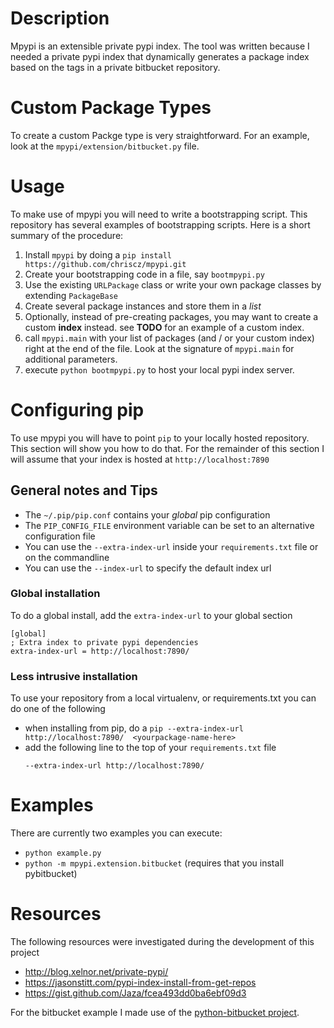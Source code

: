# Description
Mpypi is an extensible private pypi index.
The tool was written because I needed a private pypi index
that dynamically generates a package index based on the
tags in a private bitbucket repository.

# Custom Package Types
To create a custom Packge type is very straightforward. For an example, look
at the `mpypi/extension/bitbucket.py` file.  

# Usage
To make use of mpypi you will need to write a bootstrapping script.
This repository has several examples of bootstrapping scripts.
Here is a short summary of the procedure:
1. Install `mpypi` by doing a `pip install https://github.com/chriscz/mpypi.git`
1. Create your bootstrapping code in a file, say `bootmpypi.py`
1. Use the existing `URLPackage` class or write your own package classes
   by extending `PackageBase`
2. Create several package instances and store them in a *list*
3. Optionally, instead of pre-creating packages, you may want to create a custom
   **index** instead. see **TODO** for an example of a custom index.
4. call `mpypi.main` with your list of packages (and / or your custom index) right at the end
   of the file. Look at the signature of `mpypi.main` for additional parameters.
5. execute `python bootmpypi.py` to host your local pypi index server.

# Configuring pip
To use mpypi you will have to point `pip` to your locally hosted repository.
This section will show you how to do that. For the remainder of this section
I will assume that your index is hosted at `http://localhost:7890`

## General notes and Tips
- The `~/.pip/pip.conf` contains your *global* pip configuration
- The `PIP_CONFIG_FILE` environment variable can be set to an alternative configuration file
- You can use the `--extra-index-url` inside your `requirements.txt` file or on the commandline
- You can use the `--index-url` to specify the default index url

### Global installation
To do a global install, add the `extra-index-url` to your global section
```
[global]
; Extra index to private pypi dependencies
extra-index-url = http://localhost:7890/
```
### Less intrusive installation
To use your repository from a local virtualenv, or requirements.txt you can do one of the following
 - when installing from pip, do a `pip --extra-index-url http://localhost:7890/  <yourpackage-name-here>`
 - add the following line to the top of your `requirements.txt` file
    ```
    --extra-index-url http://localhost:7890/
    ```

# Examples
There are currently two examples you can execute:
- `python example.py`
- `python -m mpypi.extension.bitbucket` (requires that you install pybitbucket)

# Resources
The following resources were investigated during the development of this project
- http://blog.xelnor.net/private-pypi/
- https://jasonstitt.com/pypi-index-install-from-get-repos
- https://gist.github.com/Jaza/fcea493dd0ba6ebf09d3


For the bitbucket example I made use of the [python-bitbucket project](https://bitbucket.org/atlassian/python-bitbucket).
